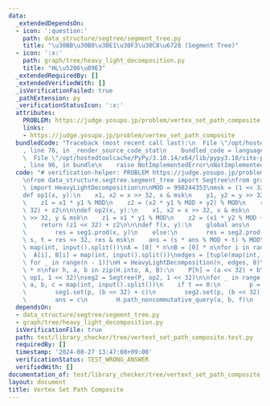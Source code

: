 ```yaml
---
data:
  _extendedDependsOn:
  - icon: ':question:'
    path: data_structure/segtree/segment_tree.py
    title: "\u30BB\u30B0\u30E1\u30F3\u30C8\u6728 (Segment Tree)"
  - icon: ':x:'
    path: graph/tree/heavy_light_decomposition.py
    title: "HL\u5206\u89E3"
  _extendedRequiredBy: []
  _extendedVerifiedWith: []
  _isVerificationFailed: true
  _pathExtension: py
  _verificationStatusIcon: ':x:'
  attributes:
    PROBLEM: https://judge.yosupo.jp/problem/vertex_set_path_composite
    links:
    - https://judge.yosupo.jp/problem/vertex_set_path_composite
  bundledCode: "Traceback (most recent call last):\n  File \"/opt/hostedtoolcache/PyPy/3.10.14/x64/lib/pypy3.10/site-packages/onlinejudge_verify/documentation/build.py\"\
    , line 76, in _render_source_code_stat\n    bundled_code = language.bundle(\n\
    \  File \"/opt/hostedtoolcache/PyPy/3.10.14/x64/lib/pypy3.10/site-packages/onlinejudge_verify/languages/python.py\"\
    , line 96, in bundle\n    raise NotImplementedError\nNotImplementedError\n"
  code: "# verification-helper: PROBLEM https://judge.yosupo.jp/problem/vertex_set_path_composite\n\
    \nfrom data_structure.segtree.segment_tree import Segtree\nfrom graph.tree.heavy_light_decomposition\
    \ import HeavyLightDecomposition\n\nMOD = 998244353\nmsk = (1 << 32) - 1\n\n\n\
    def op1(x, y):\n    x1, x2 = x >> 32, x & msk\n    y1, y2 = y >> 32, y & msk\n\
    \    z1 = x1 * y1 % MOD\n    z2 = (x2 * y1 % MOD + y2) % MOD\n    return (z1 <<\
    \ 32) + z2\n\n\ndef op2(x, y):\n    x1, x2 = x >> 32, x & msk\n    y1, y2 = y\
    \ >> 32, y & msk\n    z1 = x1 * y1 % MOD\n    z2 = (x1 * y2 % MOD + x2) % MOD\n\
    \    return (z1 << 32) + z2\n\n\ndef f(x, y):\n    global ans\n    if x <= y:\n\
    \        res = seg1.prod(x, y)\n    else:\n        res = seg2.prod(y, x)\n   \
    \ s, t = res >> 32, res & msk\n    ans = (s * ans % MOD + t) % MOD\n\n\nn, q =\
    \ map(int, input().split())\nA = [0] * n\nB = [0] * n\nfor i in range(n):\n  \
    \  A[i], B[i] = map(int, input().split())\nedges = [tuple(map(int, input().split()))\
    \ for _ in range(n - 1)]\nH = HeavyLightDecomposition(n, edges, 0)\nP = [None]\
    \ * n\nfor h, a, b in zip(H.into, A, B):\n    P[h] = (a << 32) + b\n\nseg1 = Segtree(P,\
    \ op1, 1 << 32)\nseg2 = Segtree(P, op2, 1 << 32)\n\nfor _ in range(q):\n    t,\
    \ a, b, c = map(int, input().split())\n    if t == 0:\n        p = H.into[a]\n\
    \        seg1.set(p, (b << 32) + c)\n        seg2.set(p, (b << 32) + c)\n    else:\n\
    \        ans = c\n        H.path_noncommutative_query(a, b, f)\n        print(ans)\n"
  dependsOn:
  - data_structure/segtree/segment_tree.py
  - graph/tree/heavy_light_decomposition.py
  isVerificationFile: true
  path: test/library_checker/tree/vertext_set_path_composite.test.py
  requiredBy: []
  timestamp: '2024-08-27 13:47:08+09:00'
  verificationStatus: TEST_WRONG_ANSWER
  verifiedWith: []
documentation_of: test/library_checker/tree/vertext_set_path_composite.test.py
layout: document
title: Vertex Set Path Composite
---
```

